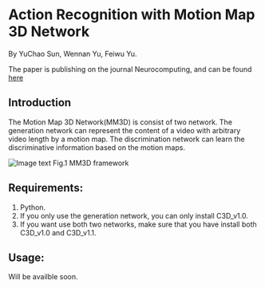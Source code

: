 # Action Recognition with Motion Map 3D Network
By YuChao Sun, Wennan Yu, Feiwu Yu.

The paper is publishing on the journal Neurocomputing, and can be found [here](https://github.com/xasd2003/Motion_Map_3D/blob/master/motion_map.pdf)

## Introduction

The Motion Map 3D Network(MM3D) is consist of two network. The generation network can represent the content of a video with arbitrary video length by a motion map. The discrimination network can learn the discriminative information based on the motion maps.

![Image text](https://github.com/xasd2003/Motion_Map_3D/blob/master/img/framework.png)
Fig.1 MM3D framework

## Requirements:

1. Python.
2. If you only use the generation network, you can only install C3D_v1.0.
3. If you want use both two networks, make sure that you have install both C3D_v1.0 and C3D_v1.1.

## Usage:

Will be availble soon.